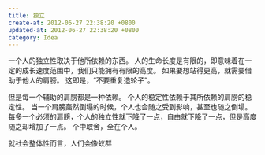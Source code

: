 ```yaml
---
title: 独立
create-at: 2012-06-27 22:38:20 +0800
updated-at: 2012-06-27 22:38:20 +0800
category: Idea
---
```


一个人的独立性取决于他所依赖的东西。
人的生命长度是有限的，即意味着在一定的成长速度范围中，我们只能拥有有限的高度。
如果要想站得更高，就需要借助于他人的肩膀。
这即是，“不要重复造轮子”。

但是每一个辅助的肩膀都是一种依赖。
个人的稳定性依赖于其所依赖的肩膀的稳定性。
当一个肩膀轰然倒塌的时候，个人也会随之受到影响，甚至也随之倒塌。
每多一个必须的肩膀，个人的独立性就下降了一点，自由就下降了一点，但是高度随之却增加了一点。
个中取舍，全在个人。

就社会整体性而言，人们会像蚁群
